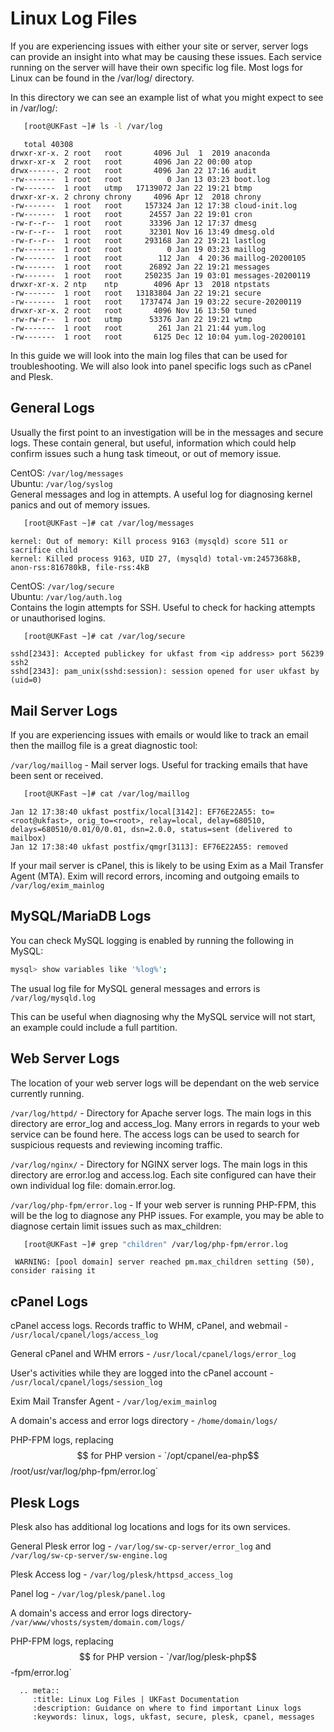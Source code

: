 # Linux Log Files

If you are experiencing issues with either your site or server, server logs can provide an insight into what may be causing these issues. Each service running on the server will have their own specific log file. Most logs for Linux can be found in the /var/log/ directory.

In this directory we can see an example list of what you might expect to see in /var/log/:

```bash
   [root@UKFast ~]# ls -l /var/log
```
```console
   total 40308
drwxr-xr-x. 2 root   root       4096 Jul  1  2019 anaconda
drwxr-xr-x  2 root   root       4096 Jan 22 00:00 atop
drwx------. 2 root   root       4096 Jan 22 17:16 audit
-rw-------  1 root   root          0 Jan 13 03:23 boot.log
-rw-------  1 root   utmp   17139072 Jan 22 19:21 btmp
drwxr-xr-x. 2 chrony chrony     4096 Apr 12  2018 chrony
-rw-------  1 root   root     157324 Jan 12 17:38 cloud-init.log
-rw-------  1 root   root      24557 Jan 22 19:01 cron
-rw-r--r--  1 root   root      33396 Jan 12 17:37 dmesg
-rw-r--r--  1 root   root      32301 Nov 16 13:49 dmesg.old
-rw-r--r--  1 root   root     293168 Jan 22 19:21 lastlog
-rw-------  1 root   root          0 Jan 19 03:23 maillog
-rw-------  1 root   root        112 Jan  4 20:36 maillog-20200105
-rw-------  1 root   root      26892 Jan 22 19:21 messages
-rw-------  1 root   root     250235 Jan 19 03:01 messages-20200119
drwxr-xr-x. 2 ntp    ntp        4096 Apr 13  2018 ntpstats
-rw-------  1 root   root   13183804 Jan 22 19:21 secure
-rw-------  1 root   root    1737474 Jan 19 03:22 secure-20200119
drwxr-xr-x. 2 root   root       4096 Nov 16 13:50 tuned
-rw-rw-r--  1 root   utmp      53376 Jan 22 19:21 wtmp
-rw-------  1 root   root        261 Jan 21 21:44 yum.log
-rw-------  1 root   root       6125 Dec 12 10:04 yum.log-20200101

```
In this guide we will look into the main log files that can be used for troubleshooting. We will also look into panel specific logs such as cPanel and Plesk.

## General Logs

Usually the first point to an investigation will be in the messages and secure logs. These contain general, but useful, information which could help confirm issues such a hung task timeout, or out of memory issue.

CentOS: `/var/log/messages` <br/>
Ubuntu: `/var/log/syslog` <br/>
General messages and log in attempts. A useful log for diagnosing kernel panics and out of memory issues.

```bash
   [root@UKFast ~]# cat /var/log/messages
```
```console
kernel: Out of memory: Kill process 9163 (mysqld) score 511 or sacrifice child
kernel: Killed process 9163, UID 27, (mysqld) total-vm:2457368kB, anon-rss:816780kB, file-rss:4kB
```

CentOS: `/var/log/secure` <br/>
Ubuntu: `/var/log/auth.log`<br/>
Contains the login attempts for SSH. Useful to check for hacking attempts or unauthorised logins.


```bash
   [root@UKFast ~]# cat /var/log/secure
```
```console
sshd[2343]: Accepted publickey for ukfast from <ip address> port 56239 ssh2
sshd[2343]: pam_unix(sshd:session): session opened for user ukfast by (uid=0)
```

## Mail Server Logs

If you are experiencing issues with emails or would like to track an email then the maillog file is a great diagnostic tool:

`/var/log/maillog` - Mail server logs. Useful for tracking emails that have been sent or received.

```bash
   [root@UKFast ~]# cat /var/log/maillog
```
```console
Jan 12 17:38:40 ukfast postfix/local[3142]: EF76E22A55: to=<root@ukfast>, orig_to=<root>, relay=local, delay=680510, delays=680510/0.01/0/0.01, dsn=2.0.0, status=sent (delivered to mailbox)
Jan 12 17:38:40 ukfast postfix/qmgr[3113]: EF76E22A55: removed
```
If your mail server is cPanel, this is likely to be using Exim as a Mail Transfer Agent (MTA). Exim will record errors, incoming and outgoing emails to `/var/log/exim_mainlog`

## MySQL/MariaDB Logs

You can check MySQL logging is enabled by running the following in MySQL:

```bash
mysql> show variables like '%log%';
```
The usual log file for MySQL general messages and errors is `/var/log/mysqld.log`

This can be useful when diagnosing why the MySQL service will not start, an example could include a full partition.

## Web Server Logs

The location of your web server logs will be dependant on the web service currently running.

`/var/log/httpd/` - Directory for Apache server logs. The main logs in this directory are error_log and access_log. Many errors in regards to your web service can be found here. The access logs can be used to search for suspicious requests and reviewing incoming traffic.

`/var/log/nginx/` - Directory for NGINX server logs. The main logs in this directory are error.log and access.log. Each site configured can have their own individual log file: domain.error.log.

`/var/log/php-fpm/error.log` - If your web server is running PHP-FPM, this will be the log to diagnose any PHP issues. For example, you may be able to diagnose certain limit issues such as max_children:

```bash
   [root@UKFast ~]# grep "children" /var/log/php-fpm/error.log
```
```console
 WARNING: [pool domain] server reached pm.max_children setting (50), consider raising it
 ```

## cPanel Logs

cPanel access logs. Records traffic to WHM, cPanel, and webmail - `/usr/local/cpanel/logs/access_log`

General cPanel and WHM errors - `/usr/local/cpanel/logs/error_log`

User's activities while they are logged into the cPanel account - `/usr/local/cpanel/logs/session_log`

Exim Mail Transfer Agent - `/var/log/exim_mainlog`

A domain's access and error logs directory - `/home/domain/logs/`

PHP-FPM logs, replacing $$ for PHP version - `/opt/cpanel/ea-php$$/root/usr/var/log/php-fpm/error.log`


## Plesk Logs

Plesk also has additional log locations and logs for its own services.

General Plesk error log - `/var/log/sw-cp-server/error_log` and `/var/log/sw-cp-server/sw-engine.log` <br/>

Plesk Access log - `/var/log/plesk/httpsd_access_log` <br/>

Panel log - `/var/log/plesk/panel.log` <br/>

A domain's access and error logs directory- `/var/www/vhosts/system/domain.com/logs/`

PHP-FPM logs, replacing $$ for PHP version - `/var/log/plesk-php$$-fpm/error.log`

```eval_rst
  .. meta::
     :title: Linux Log Files | UKFast Documentation
     :description: Guidance on where to find important Linux logs
     :keywords: linux, logs, ukfast, secure, plesk, cpanel, messages
